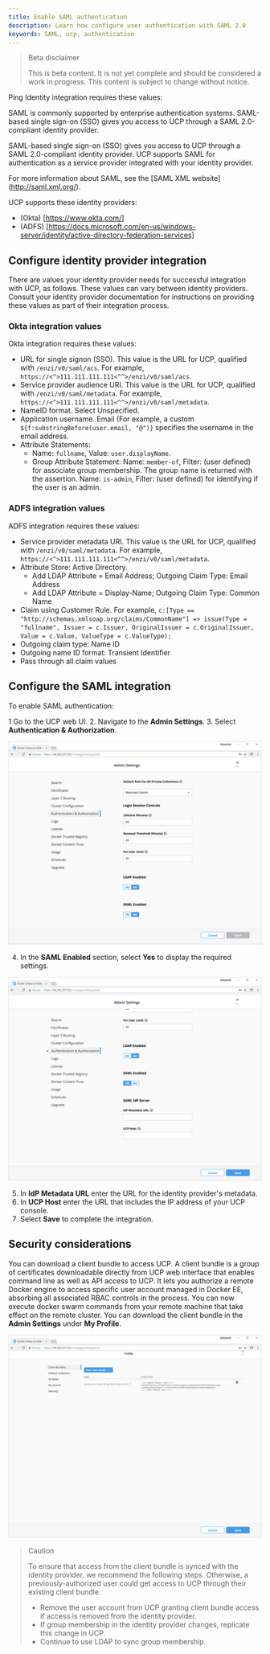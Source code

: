 ```yaml
---
title: Enable SAML authentication
description: Learn how configure user authentication with SAML 2.0
keywords: SAML, ucp, authentication
---
```


> Beta disclaimer
>
> This is beta content. It is not yet complete and should be considered a work in progress. This content is subject to change without notice.

Ping Identity integration requires these values:

SAML is commonly supported by enterprise authentication systems. SAML-based single sign-on (SSO) gives you access to UCP through a SAML 2.0-compliant identity provider.

SAML-based single sign-on (SSO) gives you access to UCP through a SAML 2.0-compliant identity provider. UCP supports SAML for authentication as a service provider integrated with your identity provider.

For more information about SAML, see the [SAML XML website] (http://saml.xml.org/).

UCP supports these identity providers:

- (Okta) [https://www.okta.com/]
- (ADFS) [https://docs.microsoft.com/en-us/windows-server/identity/active-directory-federation-services]

## Configure identity provider integration

There are values your identity provider needs for successful integration with UCP, as follows. These values can vary between identity providers. Consult your identity provider documentation for instructions on providing these values as part of their integration process.

### Okta integration values

Okta integration requires these values:

- URL for single signon (SSO). This value is the URL for UCP, qualified with `/enzi/v0/saml/acs`. For example, `https://<^>111.111.111.111<^^>/enzi/v0/saml/acs`.
- Service provider audience URI. This value is the URL for UCP, qualified with `/enzi/v0/saml/metadata`. For example, `https://<^>111.111.111.111<^^>/enzi/v0/saml/metadata`.
- NameID format. Select Unspecified.
- Application username. Email (For example, a custom `${f:substringBefore(user.email, "@")}` specifies the username in the email address.
- Attribute Statements:
    - Name: `fullname`, Value: `user.displayName`.
    - Group Attribute Statement:
Name: `member-of`, Filter: (user defined) for associate group membership. The group name is returned with the assertion.
Name: `is-admin`, Filter: (user defined) for identifying if the user is an admin.


### ADFS integration values

ADFS integration requires these values:

- Service provider metadata URI. This value is the URL for UCP, qualified with `/enzi/v0/saml/metadata`. For example, `https://<^>111.111.111.111<^^>/enzi/v0/saml/metadata`.
- Attribute Store: Active Directory.
    - Add LDAP Attribute = Email Address; Outgoing Claim Type: Email Address
    - Add LDAP Attribute = Display-Name; Outgoing Claim Type: Common Name
- Claim using Customer Rule. For example, `c:[Type == "http://schemas.xmlsoap.org/claims/CommonName"]
 => issue(Type = "fullname", Issuer = c.Issuer, OriginalIssuer = c.OriginalIssuer, Value = c.Value, ValueType = c.ValueType);`
- Outgoing claim type: Name ID
- Outgoing name ID format: Transient Identifier
- Pass through all claim values

## Configure the SAML integration

To enable SAML authentication:

1 Go to the UCP web UI.
2. Navigate to the **Admin Settings**.
3. Select **Authentication & Authorization**.

![Enabling SAML in UCP](../../images/saml_enabled.png)

4. In the **SAML Enabled** section, select **Yes** to display the required settings.

![Configuring SAML in UCP](../../images/saml_settings.png)

5. In **IdP Metadata URL** enter the URL for the identity provider's metadata.
6. In **UCP Host** enter the URL that includes the IP address of your UCP console.
7. Select **Save** to complete the integration.

## Security considerations

You can download a client bundle to access UCP. A client bundle is a group of certificates downloadable directly from UCP web interface that enables command line as well as API access to UCP. It lets you  authorize a remote Docker engine to access specific user account managed in Docker EE, absorbing all associated RBAC controls in the process. You can now execute docker swarm commands from your remote machine that take effect on the remote cluster. You can download the client bundle in the **Admin Settings** under **My Profile**.

![Downloading UCP Client Profile](../../images/client-bundle.png)

> Caution
>
>To ensure that access from the client bundle is synced with the identity provider, we recommend the following steps. Otherwise, a previously-authorized user could get access to UCP through their existing client bundle.
>
> - Remove the user account from UCP granting client bundle access if access is removed from the identity provider.
> - If group membership in the identity provider changes, replicate this change in UCP.
> - Continue to use LDAP to sync group membership.
